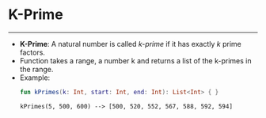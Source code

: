 # K-Prime
***
* **K-Prime**: A natural number is called *k-prime* if it has exactly *k* prime factors.
* Function takes a range, a number k and returns a list of the k-primes in the range.
* Example:
    ```kotlin
    fun kPrimes(k: Int, start: Int, end: Int): List<Int> { }
    ```
    `kPrimes(5, 500, 600) --> [500, 520, 552, 567, 588, 592, 594]`